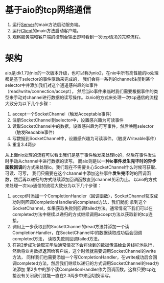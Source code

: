 # 基于aio的tcp网络通信
1. 运行[Server](https://github.com/Allurx/socket/blob/master/aio/aio-server/src/main/java/red/zyc/socket/aio/server/Acceptor.java)的main方法启动服务端。
2. 运行[Client](https://github.com/Allurx/socket/blob/master/aio/aio-client/src/main/java/red/zyc/socket/aio/client/Client.java)的main方法启动客户端。
3. 观察服务端和客户端的控制台输出即可看到一次tcp请求的完整流程。
# 架构
aio是jdk1.7对nio的一次版本升级，也可以称为nio2，在nio中所有高性能的io处理都是基于selector的事件驱动来完成的，
我们会将一系列的channel注册到某个selector中并添加我们对这个通道感兴趣的io事件（read/write/connection/accept），
然后当io事件来临时我们需要根据事件的类型来手动对channel进行数据的读写操作。以nio的方式来处理一次tcp通信的流程大致分为以下几个步骤：
1. accept一个SocketChannel（触发Acceptable事件）
2. 注册SocketChannel到selector中，设置感兴趣为可读事件
3. 读取SocketChannel中的数据，设置感兴趣为可写事件，然后唤醒selector（触发Readable事件）
4. 写数据到SocketChannel中，设置感兴趣为可读事件。（触发Writeable事件）
5. 重复3.4两步

从上面nio处理的流程可以看出我们是基于事件触发来处理io的，然后在事件发生时手动从channel中进行数据的读写。
而aio则是以一种**io事件发生完毕时的异步函数回调**的方式来处理io。我们现在不需要关心SocketChannel什么时候可获取、可读、可写，
我们只需要在这个channel中添加这些事件**发生完毕时**的回调函数，然后再以递归的方式继续添加回调函数直到channel关闭为止。
以aio的方式来处理一次tcp通信的流程大致分为以下几个步骤：
1. accept时添加一个CompletionHandler（回调函数），SocketChannel获取成功时则回调CompletionHandler的completed方法，我们就能
拿到这个SocketChannel，如果获取失败则回调failed方法。通常情况下我们可以在completed方法中继续以递归的方式继续调用accept方法以获取新的tcp连接。
2. 调用上一步获取到的SocketChannel的read方法并添加一个读CompletionHandler，在SocketChannel中的数据读取成功后会回调completed方法，
读取失败则回调failed方法。
3. 在第2步成功读取完毕后通常情况下会将读到的数据传递给业务线程池执行，然后将业务数据返回给客户端，这个时候就需要调用SocketChannel的write方法，
同样我们也需要添加一个写CompletionHandler，在write成功后会回调completed方法，然后我们继续以递归的方式调用SocketChannel的read方法添加
第2步中的那个读CompletionHandler作为回调函数，这样只要tcp连接没有关闭我们就能一直在2.3两步中来回切换读写。

